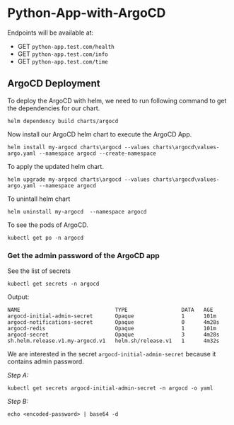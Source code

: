 # Python-App-with-ArgoCD

Endpoints will be available at:
- GET `python-app.test.com/health`
- GET `python-app.test.com/info`
- GET `python-app.test.com/time`


## ArgoCD Deployment 
To deploy the ArgoCD with helm, we need to run following command to get the dependencies for our chart.

```
helm dependency build charts/argocd
```

Now install our ArgoCD helm chart to execute the ArgoCD App. 

```
helm install my-argocd charts\argocd --values charts\argocd\values-argo.yaml --namespace argocd --create-namespace
```

To apply the updated helm chart.
```
helm upgrade my-argocd charts\argocd --values charts\argocd\values-argo.yaml --namespace argocd 
```

To unintall helm chart 
```
helm uninstall my-argocd  --namespace argocd
```

To see the pods of ArgoCD.

```
kubectl get po -n argocd
```

### Get the admin password of the ArgoCD app

See the list of secrets

```
kubectl get secrets -n argocd
```

Output:
```
NAME                              TYPE                 DATA   AGE
argocd-initial-admin-secret       Opaque               1      101m
argocd-notifications-secret       Opaque               0      4m28s
argocd-redis                      Opaque               1      101m
argocd-secret                     Opaque               3      4m28s
sh.helm.release.v1.my-argocd.v1   helm.sh/release.v1   1      4m32s
```

We are interested in the secret `argocd-initial-admin-secret` because it contains admin password. 

*Step A:*
```
kubectl get secrets argocd-initial-admin-secret -n argocd -o yaml
```

*Step B:*
```
echo <encoded-password> | base64 -d
```


